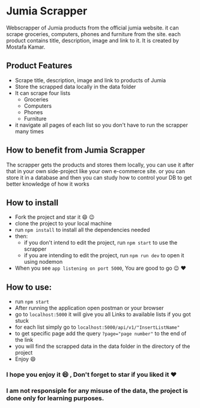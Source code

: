 # Jumia Scrapper

Webscrapper of Jumia products from the official jumia website. it can scrape groceries, computers, phones and furniture from the site. each product contains title, description, image and link to it. It is created by Mostafa Kamar.

## Product Features

- Scrape title, description, image and link to products of Jumia
- Store the scrapped data locally in the data folder
- It can scrape four lists
  - Groceries
  - Computers
  - Phones
  - Furniture
- it navigate all pages of each list so you don't have to run the scrapper many times

## How to benefit from Jumia Scrapper

The scrapper gets the products and stores them locally, you can use it after that in your own side-project like your own e-commerce site. or you can store it in a database and then you can study how to control your DB to get better knowledge of how it works

## How to install

- Fork the project and star it :smile: :wink:
- clone the project to your local machine
- run `npm install` to install all the dependencies needed
- then:
  - if you don't intend to edit the project, run `npm start` to use the scrapper
  - if you are intending to edit the project, run `npm run dev` to open it using nodemon
- When you see `app listening on port 5000`, You are good to go :wink: :heart:

## How to use:

- run `npm start`
- After running the application open postman or your browser
- go to `localhost:5000` it will give you all Links to available lists if you got stuck
- for each list simply go to `localhost:5000/api/v1/"InsertListName"`
- to get specific page add the query `?page="page number"` to the end of the link
- you will find the scrapped data in the data folder in the directory of the project
- Enjoy :smile:

### I hope you enjoy it :smile: , Don't forget to star if you liked it :heart:

### I am not responsiple for any misuse of the data, the project is done only for learning purposes.
